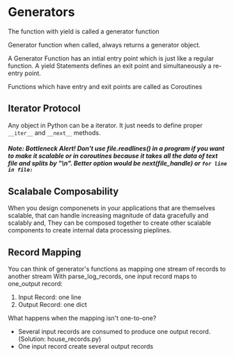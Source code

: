 # Generators

<p>The function with yield is called a generator function
</p>
<p>Generator function when called, always returns a generator object.</pr>
<p>A Generator Function has an intial entry point which is just like a regular function. A yield Statements defines an exit point and simultaneously a re-entry point.
</p>
<p>Functions which have entry and exit points are called as Coroutines</p>

## <b>Iterator Protocol</b>

Any object in Python can be a iterator. It just needs to define proper `__iter__` and `__next__` methods.

##### Note: Bottleneck Alert! Don't use file.readlines() in a program if you want to make it scalable or in coroutines because it takes all the data of text file and splits by "\n". Better option would be next(file_handle) or `for line in file:`

## <b>Scalabale Composability</b>
<p>When you design componenets in your applications that are themselves scalable, that can handle increasing magnitude of data gracefully and scalably and, They can be composed together to create other scalable components to create internal data processing pieplines.</p>

## <b>Record Mapping</b>
<p> You can think of generator's functions as mapping one stream of records to another stream
With parse_log_records, one input record maps to one_output record:

<ol>
<li>Input Record: one line</li>
<li>Output Record: one dict</li>
</ol>

<p>What happens when the mapping isn't one-to-one?</p>
<ul>
<li>Several input records are consumed to produce one output record. (Solution: house_records.py)</li>
<li>One input record create several output records</li>
</ul>